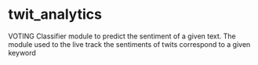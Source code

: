twit_analytics
===============
VOTING Classifier module to predict the sentiment of a given text.
The module used to the live track the sentiments of twits correspond to a given keyword
